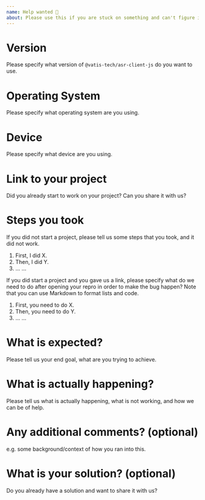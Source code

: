 ```yaml
---
name: Help wanted 🖖
about: Please use this if you are stuck on something and can't figure it out 😩
---
```


# Version

Please specify what version of `@vatis-tech/asr-client-js` do you want to use.

# Operating System

Please specify what operating system are you using.

# Device

Please specify what device are you using.

# Link to your project

Did you already start to work on your project? Can you share it with us?

# Steps you took

If you did not start a project, please tell us some steps that you took, and it did not work.

1. First, I did X.
2. Then, I did Y.
3. ...
   ...

If you did start a project and you gave us a link, please specify what do we need to do after opening your repro in order to make the bug happen? Note that you can use Markdown to format lists and code.

1. First, you need to do X.
2. Then, you need to do Y.
3. ...
   ...

# What is expected?

Please tell us your end goal, what are you trying to achieve.

# What is actually happening?

Please tell us what is actually happening, what is not working, and how we can be of help.

# Any additional comments? (optional)

e.g. some background/context of how you ran into this.

# What is your solution? (optional)

Do you already have a solution and want to share it with us?
